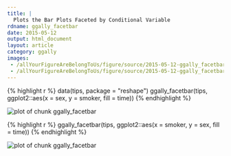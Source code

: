 ```yaml
---
title: |
  Plots the Bar Plots Faceted by Conditional Variable
rdname: ggally_facetbar
date: 2015-05-12
output: html_document
layout: article
category: ggally
images:
 - /allYourFigureAreBelongToUs/figure/source/2015-05-12-ggally_facetbar//ggally_facetbar-1.png
 - /allYourFigureAreBelongToUs/figure/source/2015-05-12-ggally_facetbar//ggally_facetbar-2.png
---
```





{% highlight r %}
data(tips, package = "reshape")
 ggally_facetbar(tips, ggplot2::aes(x = sex, y = smoker, fill = time))
{% endhighlight %}

![plot of chunk ggally_facetbar](/allYourFigureAreBelongToUs/figure/source/2015-05-12-ggally_facetbar/ggally_facetbar-1.png) 

{% highlight r %}
 ggally_facetbar(tips, ggplot2::aes(x = smoker, y = sex, fill = time))
{% endhighlight %}

![plot of chunk ggally_facetbar](/allYourFigureAreBelongToUs/figure/source/2015-05-12-ggally_facetbar/ggally_facetbar-2.png) 